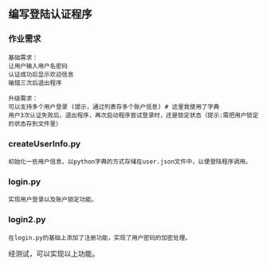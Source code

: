 ## 编写登陆认证程序 ##

### 作业需求 ###

    基础需求：
    让用户输入用户名密码
    认证成功后显示欢迎信息
    输错三次后退出程序

    升级需求：
    可以支持多个用户登录 (提示，通过列表存多个账户信息) # 这里我使用了字典
    用户3次认证失败后，退出程序，再次启动程序尝试登录时，还是锁定状态（提示:需把用户锁定的状态存到文件里）
    
### createUserInfo.py ###

	初始化一些用户信息，以python字典的方式存储在user.json文件中，以便登陆程序调用。

### login.py ###

	实现用户登录以及账户锁定功能。

### login2.py ###

	在login.py的基础上添加了注册功能，实现了用户密码的加密处理。

经测试，可以实现以上功能。